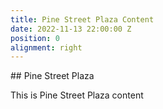 ```yaml
---
title: Pine Street Plaza Content
date: 2022-11-13 22:00:00 Z
position: 0
alignment: right
---
```


\## Pine Street Plaza

This is Pine Street Plaza content
